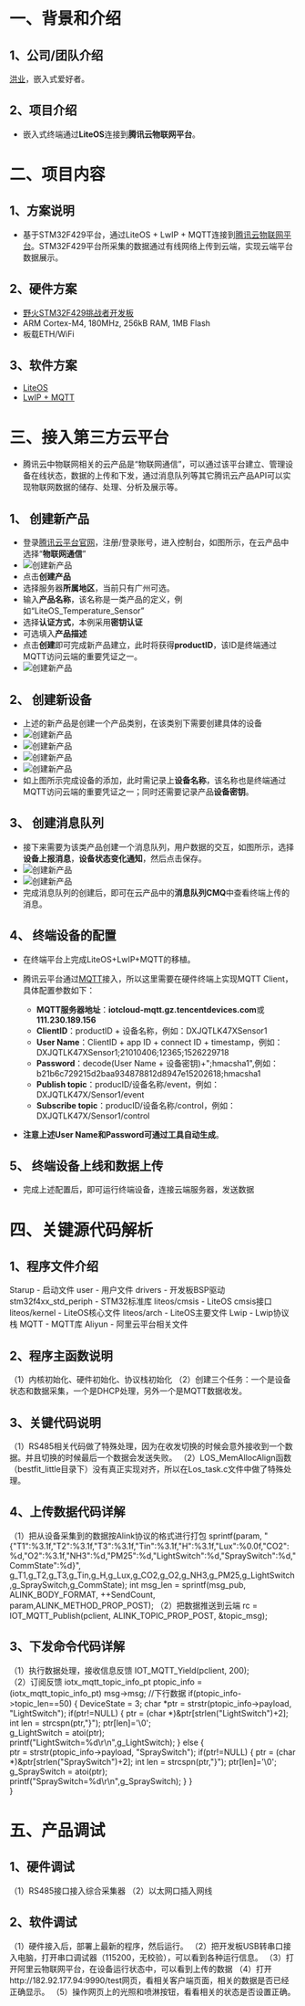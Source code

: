 # 一、背景和介绍

## 1、公司/团队介绍
[洪业](https://github.com/ianhom)，嵌入式爱好者。

## 2、项目介绍    
- 嵌入式终端通过**LiteOS**连接到**腾讯云物联网平台**。    

# 二、项目内容
## 1、方案说明
- 基于STM32F429平台，通过LiteOS + LwIP + MQTT连接到[腾讯云物联网平台](https://cloud.tencent.com/product/iothub)。STM32F429平台所采集的数据通过有线网络上传到云端，实现云端平台数据展示。

## 2、硬件方案
- [野火STM32F429挑战者开发板](https://item.taobao.com/item.htm?spm=a1z10.5-c.w4002-10310241588.32.31936ab2hZzHfP&id=545418358219)
- ARM Cortex-M4, 180MHz, 256kB RAM, 1MB Flash
- 板载ETH/WiFi

## 3、软件方案
- [LiteOS](https://github.com/LiteOS/LiteOS)
- [LwIP + MQTT](http://savannah.nongnu.org/projects/lwip/)

# 三、接入第三方云平台
- 腾讯云中物联网相关的云产品是“物联网通信”，可以通过该平台建立、管理设备在线状态，数据的上传和下发，通过消息队列等其它腾讯云产品API可以实现物联网数据的储存、处理、分析及展示等。

## 1、 创建新产品
- 登录[腾讯云平台官网](https://cloud.tencent.com/)，注册/登录账号，进入控制台，如图所示，在云产品中选择“**物联网通信**”
- ![创建新产品](https://github.com/ianhom/LiteOS_Connect_to_3rd_Cloud/blob/master/liteos_to_tencentcloud/liteos_tencentcloud_basic/pic/add_pro.png?raw=true)
- 点击**创建产品**
- 选择服务器**所属地区**，当前只有广州可选。
- 输入**产品名称**，该名称是一类产品的定义，例如“LiteOS_Temperature_Sensor”
- 选择**认证方式**，本例采用**密钥认证**
- 可选填入**产品描述**
- 点击**创建**即可完成新产品建立，此时将获得**productID**，该ID是终端通过MQTT访问云端的重要凭证之一。
- ![创建新产品](https://github.com/ianhom/LiteOS_Connect_to_3rd_Cloud/blob/master/liteos_to_tencentcloud/liteos_tencentcloud_basic/pic/productID.png?raw=true)

## 2、 创建新设备
- 上述的新产品是创建一个产品类别，在该类别下需要创建具体的设备
- ![创建新产品](https://github.com/ianhom/LiteOS_Connect_to_3rd_Cloud/blob/master/liteos_to_tencentcloud/liteos_tencentcloud_basic/pic/add_dev.png?raw=true)
- ![创建新产品](https://github.com/ianhom/LiteOS_Connect_to_3rd_Cloud/blob/master/liteos_to_tencentcloud/liteos_tencentcloud_basic/pic/add_dev2.png?raw=true)
- ![创建新产品](https://github.com/ianhom/LiteOS_Connect_to_3rd_Cloud/blob/master/liteos_to_tencentcloud/liteos_tencentcloud_basic/pic/add_dev3.png?raw=true)
- ![创建新产品](https://github.com/ianhom/LiteOS_Connect_to_3rd_Cloud/blob/master/liteos_to_tencentcloud/liteos_tencentcloud_basic/pic/add_dev4.png?raw=true)
- 如上图所示完成设备的添加，此时需记录上**设备名称**，该名称也是终端通过MQTT访问云端的重要凭证之一；同时还需要记录产品**设备密钥**。

## 3、 创建消息队列
- 接下来需要为该类产品创建一个消息队列，用户数据的交互，如图所示，选择**设备上报消息**，**设备状态变化通知**，然后点击保存。
- ![创建新产品](https://github.com/ianhom/LiteOS_Connect_to_3rd_Cloud/blob/master/liteos_to_tencentcloud/liteos_tencentcloud_basic/pic/MQ.png?raw=true)
- ![创建新产品](https://github.com/ianhom/LiteOS_Connect_to_3rd_Cloud/blob/master/liteos_to_tencentcloud/liteos_tencentcloud_basic/pic/MQ_rev.png?raw=true)
- 完成消息队列的创建后，即可在云产品中的**消息队列CMQ**中查看终端上传的消息。

## 4、 终端设备的配置
- 在终端平台上完成LiteOS+LwIP+MQTT的移植。
- 腾讯云平台通过[MQTT](http://mqtt.org/)接入，所以这里需要在硬件终端上实现MQTT Client，具体配置参数如下：        
   - **MQTT服务器地址**：**iotcloud-mqtt.gz.tencentdevices.com**或**111.230.189.156**        
   - **ClientID**：productID + 设备名称，例如：DXJQTLK47XSensor1           
   - **User Name**：ClientID + app ID + connect ID + timestamp，例如：DXJQTLK47XSensor1;21010406;12365;1526229718     
   - **Password**：decode(User Name + 设备密钥)+";hmacsha1",例如：b21b6c729215d2baa934878812d8947e15202618;hmacsha1     
   - **Publish topic**：producID/设备名称/event，例如：DXJQTLK47X/Sensor1/event    
   - **Subscribe topic**：producID/设备名称/control，例如：DXJQTLK47X/Sensor1/control     
     
- **注意上述User Name和Password可通过工具自动生成**。

## 5、 终端设备上线和数据上传
- 完成上述配置后，即可运行终端设备，连接云端服务器，发送数据


# 四、关键源代码解析

## 1、程序文件介绍
Starup - 启动文件
user - 用户文件
drivers - 开发板BSP驱动
stm32f4xx_std_periph - STM32标准库
liteos/cmsis - LiteOS cmsis接口
liteos/kernel - LiteOS核心文件
liteos/arch - LiteOS主要文件
Lwip - Lwip协议栈
MQTT - MQTT库
Aliyun - 阿里云平台相关文件

## 2、程序主函数说明
（1）内核初始化、硬件初始化、协议栈初始化
（2）创建三个任务：一个是设备状态和数据采集，一个是DHCP处理，另外一个是MQTT数据收发。

## 3、关键代码说明
（1）RS485相关代码做了特殊处理，因为在收发切换的时候会意外接收到一个数据。并且切换的时候最后一个数据会发送失败。
（2）LOS_MemAllocAlign函数（bestfit_little目录下）没有真正实现对齐，所以在Los_task.c文件中做了特殊处理。

## 4、上传数据代码详解
（1）把从设备采集到的数据按Alink协议的格式进行打包
sprintf(param,  "{\"T1\":%3.1f,\"T2\":%3.1f,\"T3\":%3.1f,\"Tin\":%3.1f,\"H\":%3.1f,\"Lux\":%0.0f,\"CO2\":%d,\"O2\":%3.1f,\"NH3\":%d,\"PM25\":%d,\"LightSwitch\":%d,\"SpraySwitch\":%d,\"CommState\":%d}",				g_T1,g_T2,g_T3,g_Tin,g_H,g_Lux,g_CO2,g_O2,g_NH3,g_PM25,g_LightSwitch,g_SpraySwitch,g_CommState);
int msg_len = sprintf(msg_pub, ALINK_BODY_FORMAT, ++SendCount, param,ALINK_METHOD_PROP_POST);
（2）把数据推送到云端
 rc = IOT_MQTT_Publish(pclient, ALINK_TOPIC_PROP_POST, &topic_msg);

## 3、下发命令代码详解
（1）执行数据处理，接收信息反馈
IOT_MQTT_Yield(pclient, 200);	
（2）订阅反馈
iotx_mqtt_topic_info_pt ptopic_info = (iotx_mqtt_topic_info_pt) msg->msg;
//下行数据
if(ptopic_info->topic_len==50)
{
        DeviceState = 3;
       char *ptr = strstr(ptopic_info->payload, "LightSwitch");
		if(ptr!=NULL)
		{
				ptr = (char *)&ptr[strlen("LightSwitch")+2];
				int len = strcspn(ptr,"}");
				ptr[len]='\0';					
				g_LightSwitch = atoi(ptr);	
				printf("LightSwitch=%d\r\n",g_LightSwitch);
		}
		else
		{			
			ptr = strstr(ptopic_info->payload, "SpraySwitch");
			if(ptr!=NULL)
			{
					ptr = (char *)&ptr[strlen("SpraySwitch")+2];
					int len = strcspn(ptr,"}");
					ptr[len]='\0';					
					g_SpraySwitch = atoi(ptr);		
					printf("SpraySwitch=%d\r\n",g_SpraySwitch);
		 }
	 }				
}

	 	
# 五、产品调试

## 1、硬件调试
（1）RS485接口接入综合采集器
（2）以太网口插入网线

## 2、软件调试
（1）硬件接入后，部署上最新的程序，然后运行。
（2）把开发板USB转串口接入电脑，打开串口调试器（115200，无校验），可以看到各种运行信息。
（3）打开阿里云物联网平台，在设备运行状态中，可以看到上传的数据
（4）打开http://182.92.177.94:9990/test网页，看相关客户端页面，相关的数据是否已经正确显示。
（5）操作网页上的光照和喷淋按钮，看看相关的状态是否设置正确。

